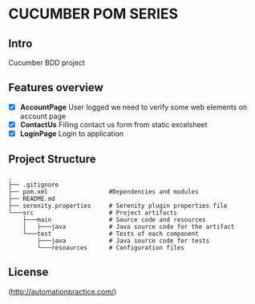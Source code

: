 # CUCUMBER POM SERIES

## Intro

Cucumber BDD project

## Features overview

*   [x] **AccountPage** User logged we need to verify some web elements on account page
*   [x] **ContactUs** Filling contact us form from static excelsheet
*   [x] **LoginPage** Login to application

## Project Structure
```
.
├── .gitignore
├── pom.xml                 #Dependencies and modules
├── README.md
├── serenity.properties     # Serenity plugin properties file
└───src                     # Project artifacts
    ├───main                # Source code and resources
    │   ├───java            # Java source code for the artifact
    └───test                # Tests of each component
        ├───java            # Java source code for tests
        └───resoaurces      # Configuration files
```
        
## License
(http://automationpractice.com/)

 
